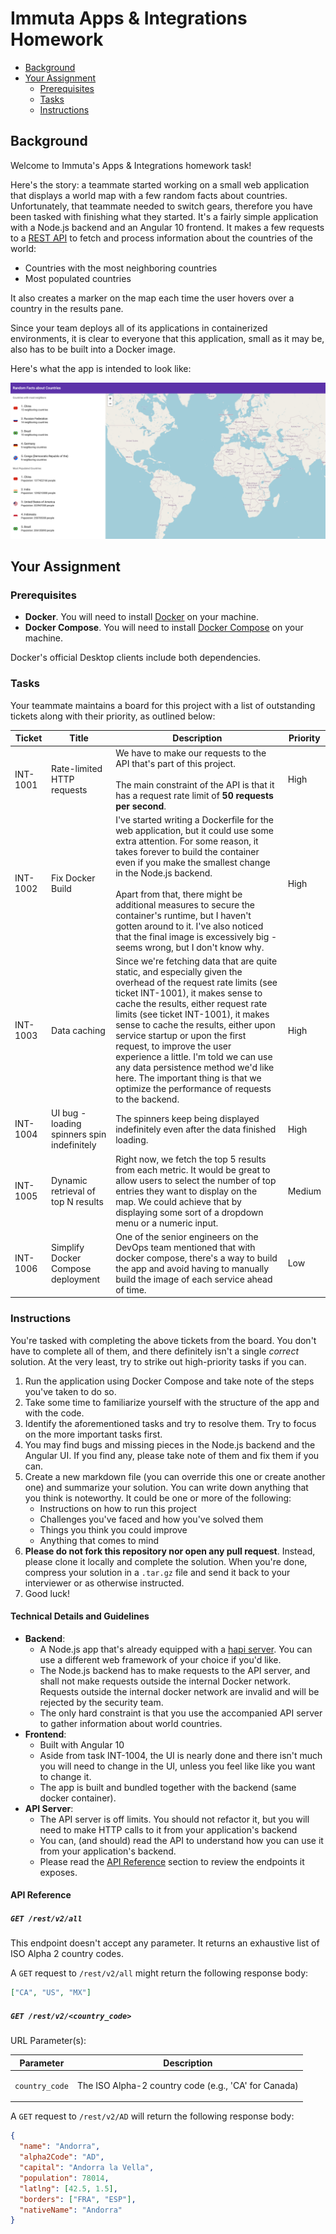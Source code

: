 # Immuta Apps & Integrations Homework

- [Background](#background)
- [Your Assignment](#your-assignment)
  * [Prerequisites](#prerequisites)
  * [Tasks](#tasks)
  * [Instructions](#instructions)


## Background

Welcome to Immuta's Apps & Integrations homework task!

Here's the story: a teammate started working on a small web application that
displays a world map with a few random facts about countries. Unfortunately,
that teammate needed to switch gears, therefore you have been tasked with finishing what
they started.  It's a fairly simple application with a Node.js backend and an
Angular 10 frontend. It makes a few requests to a [REST API](#api-reference)
to fetch and process information about the countries of the world:

* Countries with the most neighboring countries
* Most populated countries

It also creates a marker on the map each time the user hovers over a country in the results pane.

Since your team deploys all of its applications in containerized environments,
it is clear to everyone that this application, small as it may be, also has to be built into a Docker
image.

Here's what the app is intended to look like:

![Screenshot of App](./screenshot.png)

## Your Assignment

### Prerequisites

- **Docker**. You will need to install [Docker](https://docs.docker.com/get-docker/) on your machine.
- **Docker Compose**. You will need to install [Docker Compose](https://docs.docker.com/compose/install/) on your machine.

Docker's official Desktop clients include both dependencies.

### Tasks

Your teammate maintains a board for this project with a list of outstanding tickets along with their
priority, as outlined below:

<table>
    <thead>
        <tr>
            <th>Ticket</th>
            <th>Title</th>
            <th>Description</th>
            <th>Priority</th>
        </tr>
    </thead>
    <tbody>
        <tr>
            <td>INT-1001</td>
            <td>Rate-limited HTTP requests</td>
            <td>
                We have to make our requests to the API that's part of this project.<br/><br/>The main constraint of the
                API is that it has a request rate limit of <b>50 requests per second</b>.
            </td>
            <td>High</td>
        </tr>
        <tr>
            <td>INT-1002</td>
            <td>Fix Docker Build</td>
            <td>
                I've started writing a Dockerfile for the web application, but it could use
                some extra attention. For some reason, it takes forever to build the container
                even if you make the smallest change in the Node.js backend.<br/><br/>
                Apart from that, there might be additional measures to secure the container's runtime,
                but I haven't gotten around to it. I've also noticed that the final image is excessively
                big - seems wrong, but I don't know why.
            </td>
            <td>High</td>
        </tr>
        <tr>
            <td>INT-1003</td>
            <td>Data caching</td>
            <td>
                Since we're fetching data that are quite static, and especially given the overhead of the 
                request rate limits (see ticket INT-1001), it makes sense to cache the results, either
                request rate limits (see ticket INT-1001), it makes sense to cache the results, either
                upon service startup or upon the first request, to improve the user experience a little.
                I'm told we can use any data persistence method we'd like here. The important thing is
                that we optimize the performance of requests to the backend.
            </td>
            <td>High</td>
        </tr>
        <tr>
            <td>INT-1004</td>
            <td>UI bug - loading spinners spin indefinitely</td>
            <td>
                The spinners keep being displayed indefinitely even after
                the data finished loading.
            </td>
            <td>High</td>
        </tr>
        <tr>
            <td>INT-1005</td>
            <td>Dynamic retrieval of top N results</td>
            <td>
                Right now, we fetch the top 5 results from each metric. It would be great to allow users
                to select the number of top entries they want to display on the map. We could achieve that
                by displaying some sort of a dropdown menu or a numeric input.
            </td>
            <td>Medium</td>
        </tr>
        <tr>
            <td>INT-1006</td>
            <td>Simplify Docker Compose deployment</td>
            <td>
                One of the senior engineers on the DevOps team mentioned that with docker compose,
                there's a way to build the app and avoid having to manually build the image
                of each service ahead of time.
            </td>
            <td>Low</td>
        </tr>
    </tbody>
</table>

### Instructions

You're tasked with completing the above tickets from the board. You don't have to complete all of them, and there
definitely isn't a single _correct_ solution. At the very least, try to strike out high-priority tasks if you can.

1. Run the application using Docker Compose and take note of the steps you've taken to do so.
1. Take some time to familiarize yourself with the structure of the app and with the code.
1. Identify the aforementioned tasks and try to resolve them. Try to focus on the more important tasks
   first.
1. You may find bugs and missing pieces in the Node.js backend and the Angular UI.
   If you find any, please take note of them and fix them if you can.
1. Create a new markdown file (you can override this one or create another one) and summarize your solution.
   You can write down anything that you think is noteworthy. It could be one or more of the following:
   - Instructions on how to run this project
   - Challenges you've faced and how you've solved them
   - Things you think you could improve
   - Anything that comes to mind
1. **Please do not fork this repository nor open any pull request**. Instead, please clone it locally
   and complete the solution. When you're done, compress your solution in a `.tar.gz` file and send it back to your
   interviewer or as otherwise instructed.
1. Good luck!

#### Technical Details and Guidelines

* **Backend**:
  - A Node.js app that's already equipped with a [hapi server](https://hapi.dev/). You can use a different web framework
    of your choice if you'd like.
  - The Node.js backend has to make requests to the API server, and shall not make requests outside
    the internal Docker network. Requests outside the internal docker network are invalid and will be rejected by
    the security team.
  - The only hard constraint is that you use the accompanied API server to gather information about world countries.
* **Frontend**:
  - Built with Angular 10
  - Aside from task INT-1004, the UI is nearly done and there isn't much you will need to change in the UI, unless you
    feel like like you want to change it.
  - The app is built and bundled together with the backend (same docker container).
* **API Server**:
  - The API server is off limits. You should not refactor it, but you will need to make HTTP calls to it from your
    application's backend
  - You can, (and should) read the API to understand how you can use it from your application's backend. 
  - Please read the [API Reference](#api-reference) section to review the endpoints it exposes.

#### API Reference

##### `GET /rest/v2/all`

This endpoint doesn't accept any parameter. It returns an exhaustive list of ISO Alpha 2 country codes.

A `GET` request to `/rest/v2/all` might return the following response body:

```json
["CA", "US", "MX"]
```

##### `GET /rest/v2/<country_code>`

URL Parameter(s):

<table>
    <thead>
        <tr>
            <th>Parameter</th>
            <th>Description</th>
        </tr>
    </thead>
    <tbody>
        <tr>
            <td><pre><code>country_code</code></pre></td>
            <td>The ISO Alpha-2 country code (e.g., 'CA' for Canada)</td>
        </tr>
    </tbody>
</table>

A `GET` request to `/rest/v2/AD` will return the following response body:

```json
{
  "name": "Andorra",
  "alpha2Code": "AD",
  "capital": "Andorra la Vella",
  "population": 78014,
  "latlng": [42.5, 1.5],
  "borders": ["FRA", "ESP"],
  "nativeName": "Andorra"
}
```
